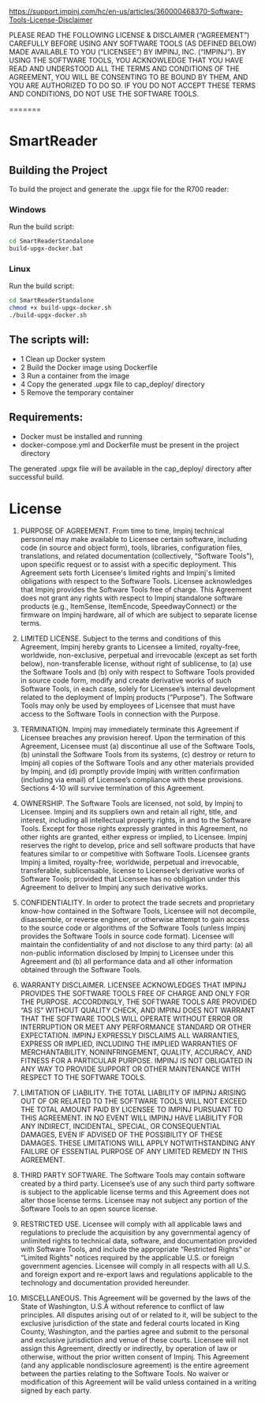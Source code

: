 https://support.impinj.com/hc/en-us/articles/360000468370-Software-Tools-License-Disclaimer

PLEASE READ THE FOLLOWING LICENSE & DISCLAIMER (“AGREEMENT”) CAREFULLY BEFORE USING ANY SOFTWARE TOOLS (AS DEFINED BELOW) MADE AVAILABLE TO YOU (“LICENSEE”) BY IMPINJ, INC. (“IMPINJ”). BY USING THE SOFTWARE TOOLS, YOU ACKNOWLEDGE THAT YOU HAVE READ AND UNDERSTOOD ALL THE TERMS AND CONDITIONS OF THE AGREEMENT, YOU WILL BE CONSENTING TO BE BOUND BY THEM, AND YOU ARE AUTHORIZED TO DO SO. IF YOU DO NOT ACCEPT THESE TERMS AND CONDITIONS, DO NOT USE THE SOFTWARE TOOLS.

 =======
 # SmartReader

 ## Building the Project

 To build the project and generate the .upgx file for the R700 reader:

 ### Windows
 Run the build script:
 ```cmd
 cd SmartReaderStandalone
 build-upgx-docker.bat
```

 ###  Linux
 Run the build script:
 ```bash
 cd SmartReaderStandalone
 chmod +x build-upgx-docker.sh
 ./build-upgx-docker.sh
 ```

 ## The scripts will:

 - 1 Clean up Docker system
 - 2 Build the Docker image using Dockerfile
 - 3 Run a container from the image
 - 4 Copy the generated .upgx file to cap_deploy/ directory
 - 5 Remove the temporary container

 ## Requirements:

- Docker must be installed and running
- docker-compose.yml and Dockerfile must be present in the project directory

The generated .upgx file will be available in the cap_deploy/ directory after successful build.

# License 

1. PURPOSE OF AGREEMENT. From time to time, Impinj technical personnel may make available to Licensee certain software, including code (in source and object form), tools, libraries, configuration files, translations, and related documentation (collectively, “Software Tools”), upon specific request or to assist with a specific deployment. This Agreement sets forth Licensee's limited rights and Impinj's limited obligations with respect to the Software Tools. Licensee acknowledges that Impinj provides the Software Tools free of charge. This Agreement does not grant any rights with respect to Impinj standalone software products (e.g., ItemSense, ItemEncode, SpeedwayConnect) or the firmware on Impinj hardware, all of which are subject to separate license terms.

2. LIMITED LICENSE. Subject to the terms and conditions of this Agreement, Impinj hereby grants to Licensee a limited, royalty-free, worldwide, non-exclusive, perpetual and irrevocable (except as set forth below), non-transferable license, without right of sublicense, to (a) use the Software Tools and (b) only with respect to Software Tools provided in source code form, modify and create derivative works of such Software Tools, in each case, solely for Licensee’s internal development related to the deployment of Impinj products (“Purpose”). The Software Tools may only be used by employees of Licensee that must have access to the Software Tools in connection with the Purpose.

3. TERMINATION. Impinj may immediately terminate this Agreement if Licensee breaches any provision hereof. Upon the termination of this Agreement, Licensee must (a) discontinue all use of the Software Tools, (b) uninstall the Software Tools from its systems, (c) destroy or return to Impinj all copies of the Software Tools and any other materials provided by Impinj, and (d) promptly provide Impinj with written confirmation (including via email) of Licensee’s compliance with these provisions. Sections 4-10 will survive termination of this Agreement.

4. OWNERSHIP. The Software Tools are licensed, not sold, by Impinj to Licensee. Impinj and its suppliers own and retain all right, title, and interest, including all intellectual property rights, in and to the Software Tools. Except for those rights expressly granted in this Agreement, no other rights are granted, either express or implied, to Licensee. Impinj reserves the right to develop, price and sell software products that have features similar to or competitive with Software Tools. Licensee grants Impinj a limited, royalty-free, worldwide, perpetual and irrevocable, transferable, sublicensable, license to Licensee’s derivative works of Software Tools; provided that Licensee has no obligation under this Agreement to deliver to Impinj any such derivative works.

5. CONFIDENTIALITY. In order to protect the trade secrets and proprietary know-how contained in the Software Tools, Licensee will not decompile, disassemble, or reverse engineer, or otherwise attempt to gain access to the source code or algorithms of the Software Tools (unless Impinj provides the Software Tools in source code format). Licensee will maintain the confidentiality of and not disclose to any third party: (a) all non-public information disclosed by Impinj to Licensee under this Agreement and (b) all performance data and all other information obtained through the Software Tools.

6. WARRANTY DISCLAIMER. LICENSEE ACKNOWLEDGES THAT IMPINJ PROVIDES THE SOFTWARE TOOLS FREE OF CHARGE AND ONLY FOR THE PURPOSE. ACCORDINGLY, THE SOFTWARE TOOLS ARE PROVIDED “AS IS” WITHOUT QUALITY CHECK, AND IMPINJ DOES NOT WARRANT THAT THE SOFTWARE TOOLS WILL OPERATE WITHOUT ERROR OR INTERRUPTION OR MEET ANY PERFORMANCE STANDARD OR OTHER EXPECTATION. IMPINJ EXPRESSLY DISCLAIMS ALL WARRANTIES, EXPRESS OR IMPLIED, INCLUDING THE IMPLIED WARRANTIES OF MERCHANTABILITY, NONINFRINGEMENT, QUALITY, ACCURACY, AND FITNESS FOR A PARTICULAR PURPOSE. IMPINJ IS NOT OBLIGATED IN ANY WAY TO PROVIDE SUPPORT OR OTHER MAINTENANCE WITH RESPECT TO THE SOFTWARE TOOLS.

7. LIMITATION OF LIABILITY. THE TOTAL LIABILITY OF IMPINJ ARISING OUT OF OR RELATED TO THE SOFTWARE TOOLS WILL NOT EXCEED THE TOTAL AMOUNT PAID BY LICENSEE TO IMPINJ PURSUANT TO THIS AGREEMENT. IN NO EVENT WILL IMPINJ HAVE LIABILITY FOR ANY INDIRECT, INCIDENTAL, SPECIAL, OR CONSEQUENTIAL DAMAGES, EVEN IF ADVISED OF THE POSSIBILITY OF THESE DAMAGES. THESE LIMITATIONS WILL APPLY NOTWITHSTANDING ANY FAILURE OF ESSENTIAL PURPOSE OF ANY LIMITED REMEDY IN THIS AGREEMENT.

8. THIRD PARTY SOFTWARE. The Software Tools may contain software created by a third party. Licensee’s use of any such third party software is subject to the applicable license terms and this Agreement does not alter those license terms. Licensee may not subject any portion of the Software Tools to an open source license.

9. RESTRICTED USE. Licensee will comply with all applicable laws and regulations to preclude the acquisition by any governmental agency of unlimited rights to technical data, software, and documentation provided with Software Tools, and include the appropriate “Restricted Rights” or “Limited Rights” notices required by the applicable U.S. or foreign government agencies. Licensee will comply in all respects with all U.S. and foreign export and re-export laws and regulations applicable to the technology and documentation provided hereunder.

10. MISCELLANEOUS. This Agreement will be governed by the laws of the State of Washington, U.S.A without reference to conflict of law principles. All disputes arising out of or related to it, will be subject to the exclusive jurisdiction of the state and federal courts located in King County, Washington, and the parties agree and submit to the personal and exclusive jurisdiction and venue of these courts. Licensee will not assign this Agreement, directly or indirectly, by operation of law or otherwise, without the prior written consent of Impinj. This Agreement (and any applicable nondisclosure agreement) is the entire agreement between the parties relating to the Software Tools. No waiver or modification of this Agreement will be valid unless contained in a writing signed by each party.
